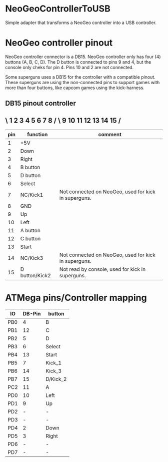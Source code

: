 NeoGeoControllerToUSB
=====================

Simple adapter that transforms a NeoGeo controller into a USB controller.

NeoGeo controller pinout
========================

NeoGeo controller connector is a DB15. NeoGeo controller only has four (4)
buttons (A, B, C, D). The D button is connected to pins 9 and 4, but the
console only cheks for pin 4. Pins 10 and 2 are not connected.

Some superguns uses a DB15 for the controller with a compatible pinout. These
superguns are using the non-connected pins to support games with more than
four buttons, like capcom games using the kick-harness.

DB15 pinout controller
-------------------------
\ 1 2  3  4  5  6  7  8 /
 \ 9 10 11 12 13 14 15 /
  --------------------


pin |    function    | comment
----|----------------|--------------
 1  | +5V            |
 2  | Down           |
 3  | Right          |
 4  | B button       | 
 5  | D button       |
 6  | Select         |
 7  | NC/Kick1       | Not connected on NeoGeo, used for kick in superguns.
 8  | GND            | 
 9  | Up             | 
10  | Left           | 
11  | A button       | 
12  | C button       | 
13  | Start          | 
14  | NC/Kick3       | Not connected on NeoGeo, used for kick in superguns.
15  | D button/Kick2 | Not read by console, used for kick in superguns.


ATMega pins/Controller mapping
=========================

 IO | DB-Pin |  button
----|--------|--------
PB0 |    4   |  B
PB1 |   12   |  C
PB2 |    5   |  D
PB3 |    6   |  Select
PB4 |   13   |  Start
PB5 |    7   |  Kick_1
PB6 |   14   |  Kick_3
PB7 |   15   |  D/Kick_2
PC2 |   11   |  A
PD0 |   10   |  Left
PD1 |    9   |  Up
PD2 |    -   |   -
PD3 |    -   |   -
PD4 |    2   |  Down
PD5 |    3   |  Right
PD6 |    -   |   -
PD7 |    -   |   -
